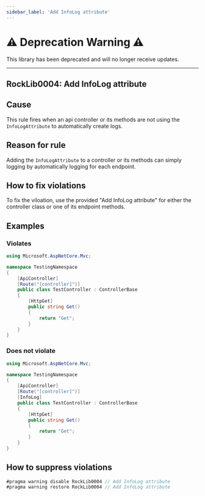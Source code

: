 ```yaml
---
sidebar_label: 'Add InfoLog attribute'
---
```


# :warning: Deprecation Warning :warning:

This library has been deprecated and will no longer receive updates.

---

## RockLib0004: Add InfoLog attribute

## Cause

This rule fires when an api controller or its methods are not using the `InfoLogAttribute` to automatically create logs.

## Reason for rule

Adding the `InfoLogAttribute` to a controller or its methods can simply logging by automatically logging for each endpoint.

## How to fix violations

To fix the viloation, use the provided "Add InfoLog attribute" for either the controller class or one of its endpoint methods.

## Examples

### Violates

```csharp
using Microsoft.AspNetCore.Mvc;

namespace TestingNamespace
{
    [ApiController]
    [Route("[controller]")]
    public class TestController : ControllerBase
    {
        [HttpGet]
        public string Get()
        {
            return "Get";
        }
    }
}
```

### Does not violate
```csharp
using Microsoft.AspNetCore.Mvc;

namespace TestingNamespace
{
    [ApiController]
    [Route("[controller]")]
    [InfoLog]
    public class TestController : ControllerBase
    {
        [HttpGet]
        public string Get()
        {
            return "Get";
        }
    }
}
```

## How to suppress violations

```csharp
#pragma warning disable RockLib0004 // Add InfoLog attribute
#pragma warning restore RockLib0004 // Add InfoLog attribute
```
